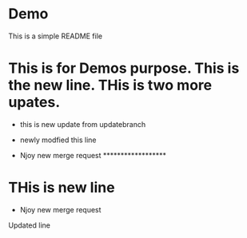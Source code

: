 # Demo

This is a simple README file

# This is for Demos purpose. This is the new line. THis is two more upates.


* this is new update from updatebranch
* newly modfied this line 

* Njoy new merge request   ******************

THis is new line
=======
* Njoy new merge request

Updated line

